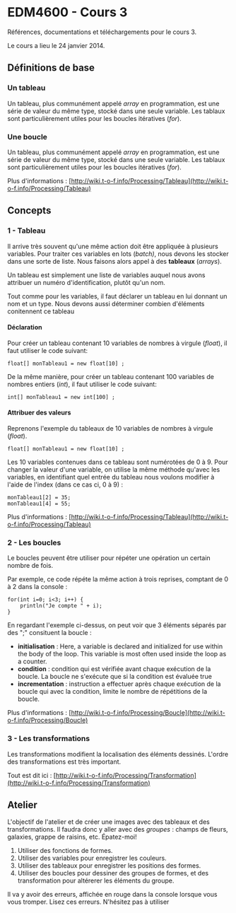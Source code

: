 EDM4600 - Cours 3
=======

Références, documentations et téléchargements pour le cours 3.

Le cours a lieu le 24 janvier 2014.

## Définitions de base

### Un tableau

Un tableau, plus communément appelé *array* en programmation, est une série de valeur du même type, stocké dans une seule variable. Les tablaux sont particulièrement utiles pour les boucles itératives (*for*).

### Une boucle

Un tableau, plus communément appelé *array* en programmation, est une série de valeur du même type, stocké dans une seule variable. Les tablaux sont particulièrement utiles pour les boucles itératives (*for*).

Plus d'informations : [http://wiki.t-o-f.info/Processing/Tableau](http://wiki.t-o-f.info/Processing/Tableau)

## Concepts

### 1 - Tableau

Il arrive très souvent qu'une même action doit être appliquée à plusieurs variables. Pour traiter ces variables en lots (*batch)*, nous devons les stocker dans une sorte de liste. Nous faisons alors appel à des **tableaux** (*arrays*).

Un tableau est simplement une liste de variables auquel nous avons attribuer un numéro d'identification, plutôt qu'un nom.

Tout comme pour les variables, il faut déclarer un tableau en lui donnant un nom et un type. Nous devons aussi déterminer combien d'éléments conitennent ce tableau


#### Déclaration

Pour créer un tableau contenant 10 variables de nombres à virgule (*float*), il faut utiliser le code suivant:

```
float[] monTableau1 = new float[10] ;
```

De la même manière, pour créer un tableau contenant 100 variables de nombres entiers (*int*), il faut utiliser le code suivant:

```
int[] monTableau1 = new int[100] ;
```

#### Attribuer des valeurs

Reprenons l'exemple du tableaux de 10 variables de nombres à virgule (*float*).

```
float[] monTableau1 = new float[10] ;
```

Les 10 variables contenues dans ce tableau sont numérotées de 0 à 9. Pour changer la valeur d'une variable, on utilise la même méthode qu'avec les variables, en identifiant quel entrée du tableau nous voulons modifier à l'aide de l'index (dans ce cas ci, 0 à 9) :

```
monTableau1[2] = 35;
monTableau1[4] = 55;
```

Plus d'informations : [http://wiki.t-o-f.info/Processing/Tableau](http://wiki.t-o-f.info/Processing/Tableau)

### 2 - Les boucles

Le boucles peuvent être utiliser pour répéter une opération un certain nombre de fois.

Par exemple, ce code répéte la même action à trois reprises, comptant de 0 à 2 dans la console :

```
for(int i=0; i<3; i++) {
	println("Je compte " + i);
}
```
En regardant l'exemple ci-dessus, on peut voir que 3 éléments séparés par des ";" consituent la boucle :

- **initialisation** : Here, a variable is declared and initialized for use within the body of the loop. This variable is most often used inside the loop as a counter.
- **condition** :  condition qui est vérifiée avant chaque exécution de la boucle. La boucle ne s'exécute que si la condition est évaluée true- **incrementation** : instruction a effectuer après chaque exécution de la boucle qui avec la condition, limite le nombre de répétitions de la boucle.
Plus d'informations : [http://wiki.t-o-f.info/Processing/Boucle](http://wiki.t-o-f.info/Processing/Boucle)

### 3 - Les transformations

Les transformations modifient la localisation des éléments dessinés. L'ordre des transformations est très important.

Tout est dit ici : [http://wiki.t-o-f.info/Processing/Transformation](http://wiki.t-o-f.info/Processing/Transformation)

## Atelier

L'objectif de l'atelier et de créer une images avec des tableaux et des transformations. Il faudra donc y aller avec des *groupes* : champs de fleurs, galaxies, grappe de raisins, etc. Épatez-moi!

1. Utiliser des fonctions de formes.
2. Utiliser des variables pour enregistrer les couleurs.
3. Utiliser des tableaux pour enregistrer les positions des formes.
4. Utiliser des boucles pour dessiner des groupes de formes, et des transformation pour altérerer les éléments du groupe.

Il va y avoir des erreurs, affichée en rouge dans la console lorsque vous vous tromper. Lisez ces erreurs. N'hésitez pas à utiliser 
